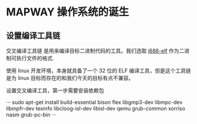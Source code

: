 # MAPWAY 操作系统的诞生

## 设置编译工具链

交叉编译工具链 是用来编译目标二进制代码的工具。我们选取 [i686-elf](https://wiki.osdev.org/ELF) 作为二进制可执行文件的格式.

使用 linux 开发环境，本身就具备了一个 32 位的 ELF 编译工具，但是这个工具链是为 linux 目标而存在的和我们今天的目标有点不兼容。

设置交叉编译工具，第一步需要安装依赖包

···
sudo apt-get install build-essential bison flex libgmp3-dev libmpc-dev libmpfr-dev texinfo libcloog-isl-dev libisl-dev qemu grub-common xorriso nasm grub-pc-bin
···
